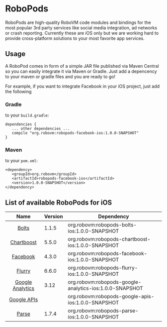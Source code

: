 # RoboPods

RoboPods are high-quality RoboVM code modules and bindings for the most popular 3rd party services 
like social media integration, ad networks or crash reporting. 
Currently these are iOS only but we are working hard to provide cross-platform solutions 
to your most favorite app services.

## Usage

A RoboPod comes in form of a simple JAR file published via Maven Central so you can easily 
integrate it via Maven or Gradle.
Just add a depencency to your maven or gradle files and you are ready to go!

For example, if you want to integrate Facebook in your iOS project, just add the following

### Gradle

to your `build.gradle`:

```
dependencies {
   ... other dependencies ...
   compile "org.robovm:robopods-facebook-ios:1.0.0-SNAPSHOT"
}
```

### Maven

to your `pom.xml`:

```
<dependency>
   <groupId>org.robovm</groupId>
   <artifactId>robopods-facebook-ios</artifactId>
   <version>1.0.0-SNAPSHOT</version>
</dependency>
```

## List of available RoboPods for iOS

|                  Name                 | Version | Dependency                                              |
|:-------------------------------------:|---------|---------------------------------------------------------|
| [Bolts](bolts/)                       | 1.1.5   | org.robovm:robopods-bolts-ios:1.0.0-SNAPSHOT            |
| [Chartboost](chartboost/)             | 5.5.0   | org.robovm:robopods-chartboost-ios:1.0.0-SNAPSHOT       |
| [Facebook](facebook/)                 | 4.3.0   | org.robovm:robopods-facebook-ios:1.0.0-SNAPSHOT         |
| [Flurry](flurry/)                     | 6.6.0   | org.robovm:robopods-flurry-ios:1.0.0-SNAPSHOT           |
| [Google Analytics](google-analytics/) | 3.12    | org.robovm:robopods-google-analytics-ios:1.0.0-SNAPSHOT |
| [Google APIs](google-apis/)           |         | org.robovm:robopods-google-apis-ios:1.0.0-SNAPSHOT      |
| [Parse](parse/)                       | 1.7.4   | org.robovm:robopods-parse-ios:1.0.0-SNAPSHOT            |